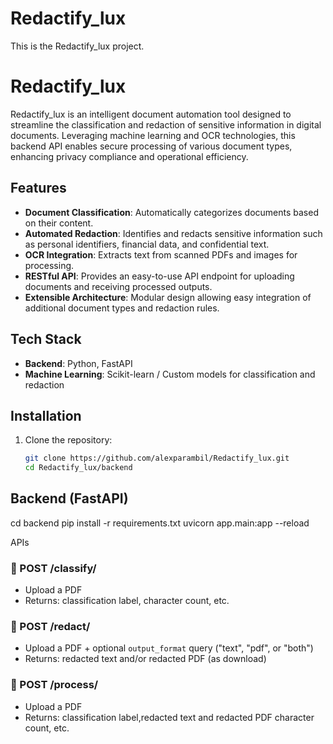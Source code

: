 # Redactify_lux 
This is the Redactify_lux project. 
# Redactify_lux

Redactify_lux is an intelligent document automation tool designed to streamline the classification and redaction of sensitive information in digital documents. Leveraging machine learning and OCR technologies, this backend API enables secure processing of various document types, enhancing privacy compliance and operational efficiency.

## Features

- **Document Classification**: Automatically categorizes documents based on their content.
- **Automated Redaction**: Identifies and redacts sensitive information such as personal identifiers, financial data, and confidential text.
- **OCR Integration**: Extracts text from scanned PDFs and images for processing.
- **RESTful API**: Provides an easy-to-use API endpoint for uploading documents and receiving processed outputs.
- **Extensible Architecture**: Modular design allowing easy integration of additional document types and redaction rules.

## Tech Stack

- **Backend**: Python, FastAPI
- **Machine Learning**: Scikit-learn / Custom models for classification and redaction


## Installation

1. Clone the repository:

   ```bash
   git clone https://github.com/alexparambil/Redactify_lux.git
   cd Redactify_lux/backend
## Backend (FastAPI)
   cd backend
   pip install -r requirements.txt
   uvicorn app.main:app --reload

APIs
### 🔹 POST /classify/
- Upload a PDF
- Returns: classification label, character count, etc.

### 🔹 POST /redact/
- Upload a PDF + optional `output_format` query ("text", "pdf", or "both")
- Returns: redacted text and/or redacted PDF (as download)

### 🔹 POST /process/
- Upload a PDF
- Returns: classification label,redacted text and redacted PDF  character count, etc.

